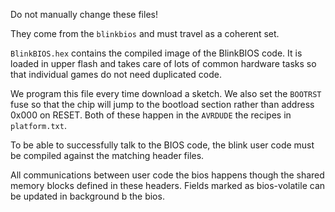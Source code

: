 Do not manually change these files!

They come from the `blinkbios` and must travel as a coherent set. 

`BlinkBIOS.hex` contains the compiled image of the BlinkBIOS code. It is loaded in upper flash and takes care of lots of common hardware tasks so that individual games do not need duplicated code. 

We program this file every time download a sketch. We also set the `BOOTRST` fuse so that the chip will jump to the bootload section rather than address 0x000 on RESET. Both of these happen in the `AVRDUDE` the recipes in `platform.txt`. 

To be able to successfully talk to the BIOS code, the blink user code must be compiled against the matching header files.

All communications between user code the bios happens though the shared memory blocks defined in these headers. Fields marked as bios-volatile can be updated in background b the bios. 
 
